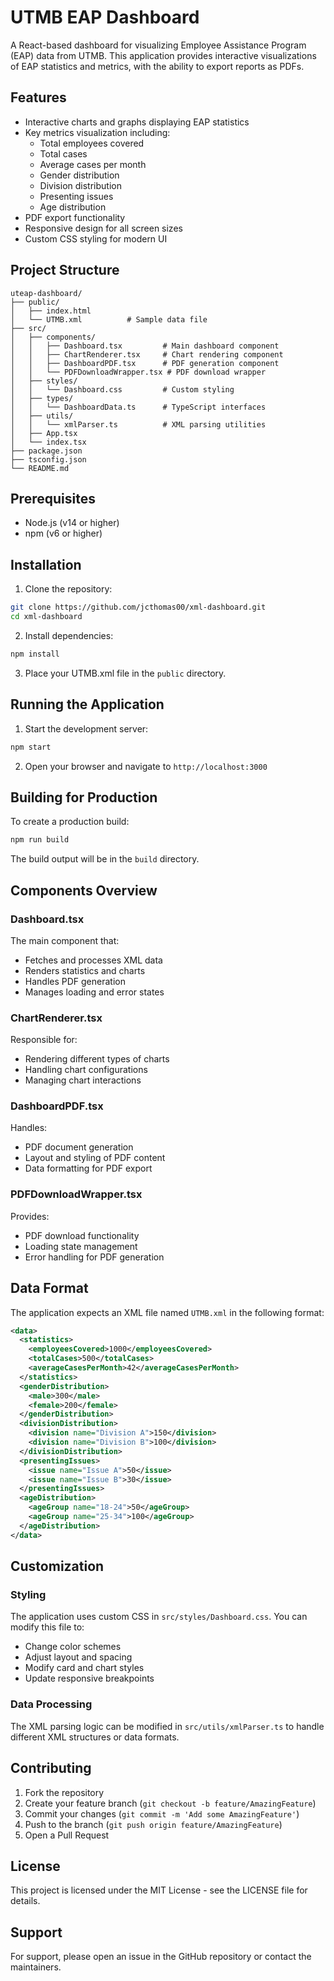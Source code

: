 # UTMB EAP Dashboard

A React-based dashboard for visualizing Employee Assistance Program (EAP) data from UTMB. This application provides interactive visualizations of EAP statistics and metrics, with the ability to export reports as PDFs.

## Features

- Interactive charts and graphs displaying EAP statistics
- Key metrics visualization including:
  - Total employees covered
  - Total cases
  - Average cases per month
  - Gender distribution
  - Division distribution
  - Presenting issues
  - Age distribution
- PDF export functionality
- Responsive design for all screen sizes
- Custom CSS styling for modern UI

## Project Structure

```
uteap-dashboard/
├── public/
│   ├── index.html
│   └── UTMB.xml          # Sample data file
├── src/
│   ├── components/
│   │   ├── Dashboard.tsx         # Main dashboard component
│   │   ├── ChartRenderer.tsx     # Chart rendering component
│   │   ├── DashboardPDF.tsx      # PDF generation component
│   │   └── PDFDownloadWrapper.tsx # PDF download wrapper
│   ├── styles/
│   │   └── Dashboard.css         # Custom styling
│   ├── types/
│   │   └── DashboardData.ts      # TypeScript interfaces
│   ├── utils/
│   │   └── xmlParser.ts          # XML parsing utilities
│   ├── App.tsx
│   └── index.tsx
├── package.json
├── tsconfig.json
└── README.md
```

## Prerequisites

- Node.js (v14 or higher)
- npm (v6 or higher)

## Installation

1. Clone the repository:
```bash
git clone https://github.com/jcthomas00/xml-dashboard.git
cd xml-dashboard
```

2. Install dependencies:
```bash
npm install
```

3. Place your UTMB.xml file in the `public` directory.

## Running the Application

1. Start the development server:
```bash
npm start
```

2. Open your browser and navigate to `http://localhost:3000`

## Building for Production

To create a production build:

```bash
npm run build
```

The build output will be in the `build` directory.

## Components Overview

### Dashboard.tsx
The main component that:
- Fetches and processes XML data
- Renders statistics and charts
- Handles PDF generation
- Manages loading and error states

### ChartRenderer.tsx
Responsible for:
- Rendering different types of charts
- Handling chart configurations
- Managing chart interactions

### DashboardPDF.tsx
Handles:
- PDF document generation
- Layout and styling of PDF content
- Data formatting for PDF export

### PDFDownloadWrapper.tsx
Provides:
- PDF download functionality
- Loading state management
- Error handling for PDF generation

## Data Format

The application expects an XML file named `UTMB.xml` in the following format:

```xml
<data>
  <statistics>
    <employeesCovered>1000</employeesCovered>
    <totalCases>500</totalCases>
    <averageCasesPerMonth>42</averageCasesPerMonth>
  </statistics>
  <genderDistribution>
    <male>300</male>
    <female>200</female>
  </genderDistribution>
  <divisionDistribution>
    <division name="Division A">150</division>
    <division name="Division B">100</division>
  </divisionDistribution>
  <presentingIssues>
    <issue name="Issue A">50</issue>
    <issue name="Issue B">30</issue>
  </presentingIssues>
  <ageDistribution>
    <ageGroup name="18-24">50</ageGroup>
    <ageGroup name="25-34">100</ageGroup>
  </ageDistribution>
</data>
```

## Customization

### Styling
The application uses custom CSS in `src/styles/Dashboard.css`. You can modify this file to:
- Change color schemes
- Adjust layout and spacing
- Modify card and chart styles
- Update responsive breakpoints

### Data Processing
The XML parsing logic can be modified in `src/utils/xmlParser.ts` to handle different XML structures or data formats.

## Contributing

1. Fork the repository
2. Create your feature branch (`git checkout -b feature/AmazingFeature`)
3. Commit your changes (`git commit -m 'Add some AmazingFeature'`)
4. Push to the branch (`git push origin feature/AmazingFeature`)
5. Open a Pull Request

## License

This project is licensed under the MIT License - see the LICENSE file for details.

## Support

For support, please open an issue in the GitHub repository or contact the maintainers. 